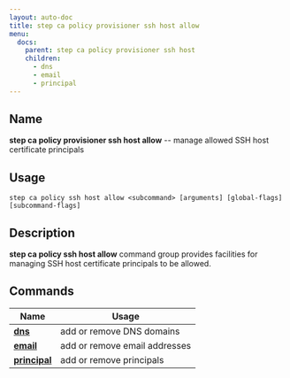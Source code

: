 ```yaml
---
layout: auto-doc
title: step ca policy provisioner ssh host allow
menu:
  docs:
    parent: step ca policy provisioner ssh host
    children:
      - dns
      - email
      - principal
---
```


## Name
**step ca policy provisioner ssh host allow** -- manage allowed SSH host certificate principals

## Usage

```raw
step ca policy ssh host allow <subcommand> [arguments] [global-flags] [subcommand-flags]
```

## Description

**step ca policy ssh host allow** command group provides facilities for managing SSH host certificate principals to be allowed.

## Commands


| Name | Usage |
|---|---|
| **[dns](dns/)** | add or remove DNS domains |
| **[email](email/)** | add or remove email addresses |
| **[principal](principal/)** | add or remove principals |

